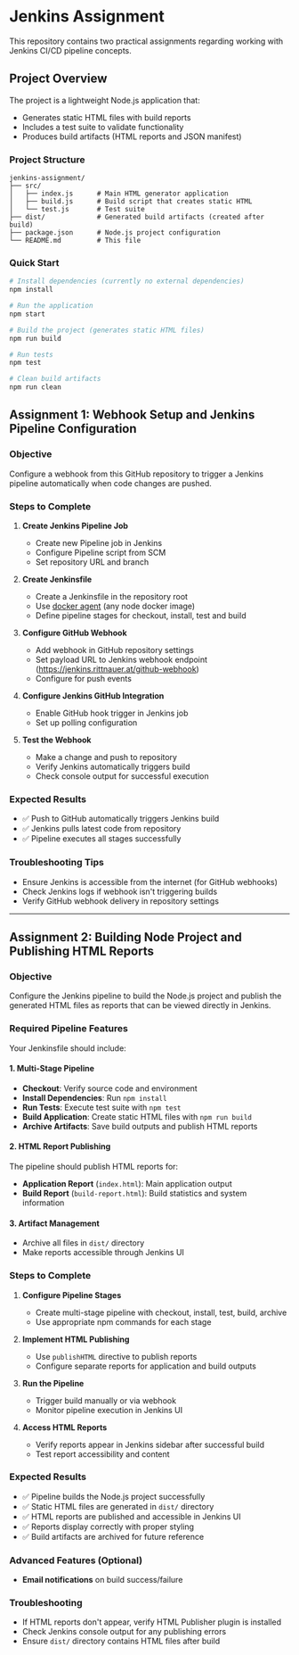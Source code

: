 # Jenkins Assignment

This repository contains two practical assignments regarding working with Jenkins CI/CD pipeline concepts.

## Project Overview

The project is a lightweight Node.js application that:
- Generates static HTML files with build reports
- Includes a test suite to validate functionality
- Produces build artifacts (HTML reports and JSON manifest)

### Project Structure

```
jenkins-assignment/
├── src/
│   ├── index.js      # Main HTML generator application
│   ├── build.js      # Build script that creates static HTML
│   └── test.js       # Test suite
├── dist/             # Generated build artifacts (created after build)
├── package.json      # Node.js project configuration
└── README.md         # This file
```

### Quick Start

```bash
# Install dependencies (currently no external dependencies)
npm install

# Run the application
npm start

# Build the project (generates static HTML files)
npm run build

# Run tests
npm test

# Clean build artifacts
npm run clean
```

## Assignment 1: Webhook Setup and Jenkins Pipeline Configuration

### Objective
Configure a webhook from this GitHub repository to trigger a Jenkins pipeline automatically when code changes are pushed.

### Steps to Complete

1. **Create Jenkins Pipeline Job**
   - Create new Pipeline job in Jenkins
   - Configure Pipeline script from SCM
   - Set repository URL and branch

2. **Create Jenkinsfile**
   - Create a Jenkinsfile in the repository root
   - Use [docker agent](https://www.jenkins.io/doc/book/pipeline/docker/) (any node docker image)
   - Define pipeline stages for checkout, install, test and build

3. **Configure GitHub Webhook** 
   - Add webhook in GitHub repository settings
   - Set payload URL to Jenkins webhook endpoint (https://jenkins.rittnauer.at/github-webhook)
   - Configure for push events

4. **Configure Jenkins GitHub Integration**
   - Enable GitHub hook trigger in Jenkins job
   - Set up polling configuration

5. **Test the Webhook**
   - Make a change and push to repository
   - Verify Jenkins automatically triggers build
   - Check console output for successful execution

### Expected Results
- ✅ Push to GitHub automatically triggers Jenkins build
- ✅ Jenkins pulls latest code from repository
- ✅ Pipeline executes all stages successfully

### Troubleshooting Tips
- Ensure Jenkins is accessible from the internet (for GitHub webhooks)
- Check Jenkins logs if webhook isn't triggering builds
- Verify GitHub webhook delivery in repository settings

---

## Assignment 2: Building Node Project and Publishing HTML Reports

### Objective
Configure the Jenkins pipeline to build the Node.js project and publish the generated HTML files as reports that can be viewed directly in Jenkins.

### Required Pipeline Features

Your Jenkinsfile should include:

#### 1. **Multi-Stage Pipeline**
- **Checkout**: Verify source code and environment
- **Install Dependencies**: Run `npm install` 
- **Run Tests**: Execute test suite with `npm test`
- **Build Application**: Create static HTML files with `npm run build`
- **Archive Artifacts**: Save build outputs and publish HTML reports

#### 2. **HTML Report Publishing**
The pipeline should publish HTML reports for:
- **Application Report** (`index.html`): Main application output
- **Build Report** (`build-report.html`): Build statistics and system information

#### 3. **Artifact Management**
- Archive all files in `dist/` directory
- Make reports accessible through Jenkins UI

### Steps to Complete

1. **Configure Pipeline Stages**
   - Create multi-stage pipeline with checkout, install, test, build, archive
   - Use appropriate npm commands for each stage

2. **Implement HTML Publishing**
   - Use `publishHTML` directive to publish reports
   - Configure separate reports for application and build outputs

3. **Run the Pipeline**
   - Trigger build manually or via webhook
   - Monitor pipeline execution in Jenkins UI

4. **Access HTML Reports**
   - Verify reports appear in Jenkins sidebar after successful build
   - Test report accessibility and content

### Expected Results
- ✅ Pipeline builds the Node.js project successfully
- ✅ Static HTML files are generated in `dist/` directory
- ✅ HTML reports are published and accessible in Jenkins UI
- ✅ Reports display correctly with proper styling
- ✅ Build artifacts are archived for future reference

### Advanced Features (Optional)
- **Email notifications** on build success/failure

### Troubleshooting
- If HTML reports don't appear, verify HTML Publisher plugin is installed
- Check Jenkins console output for any publishing errors
- Ensure `dist/` directory contains HTML files after build
